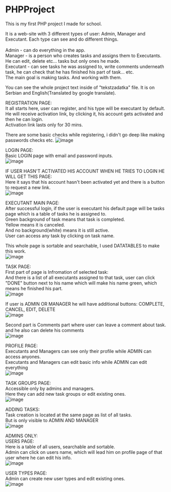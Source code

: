# PHPProject

This is my first PHP project I made for school.

It is a web-site with 3 different types of user: Admin, Manager and Executant. Each type can see and do different things.<br>  
Admin - can do everything in the app.<br>
Manager - is a person who creates tasks and assigns them to Executants. He can edit, delete etc... tasks but only ones he made.<br>
Executant - can see tasks he was assigned to, write comments underneath task, he can check that he has finished his part of task... etc.<br>
The main goal is making tasks. And working with them.<br>

You can see the whole project text inside of "tekstzadatka" file. It is on Serbian and English(Translated by google translate).<br>


REGISTRATION PAGE:<br>
It all starts here, user can register, and his type will be executant by default.<br>
He will receive activation link, by clicking it, his account gets activated and then he can login.<br>
Activation link lasts only for 30 mins.<br>

There are some basic checks while registering, i didn't go deep like making passwords checks etc.
![image](https://github.com/mr-devD/PHPProject/assets/93098789/b809d7ef-5f39-4a11-b61d-a25b63da2618)



LOGIN PAGE:<br>
Basic LOGIN page with email and password inputs.<br>
![image](https://github.com/mr-devD/PHPProject/assets/93098789/643f96af-d37f-4357-b614-e6d74a62e565)

IF USER HASN'T ACTIVATED HIS ACCOUNT WHEN HE TRIES TO LOGIN HE WILL GET THIS PAGE:<br>
Here it says that his account hasn't been activated yet and there is a button to request a new link.<br>
![image](https://github.com/mr-devD/PHPProject/assets/93098789/876f12d3-38f9-4114-b5fc-6bfcd2f2edd2)


EXECUTANT MAIN PAGE:<br>
After successful login, if the user is executant his default page will be tasks page which is a table of tasks he is assigned to.<br>
Green background of task means that task is completed.<br>
Yellow means it is canceled.<br>
And no background(white) means it is still active.<br>
User can access any task by clicking on task name.<br>

This whole page is sortable and searchable, I used DATATABLES to make this work.<br>
![image](https://github.com/mr-devD/PHPProject/assets/93098789/9135caed-0b64-48b2-98c9-83d016c4ad89)

TASK PAGE:<br>
First part of page is Infromation of selected task:<br>
And there is a list of all executants assigned to that task, user can click "DONE" button next to his name which will make his name green, which means he finished his part.<br>
![image](https://github.com/mr-devD/PHPProject/assets/93098789/605a7232-f011-49ad-a11f-9fd491a2378c)

If user is ADMIN OR MANAGER he will have additional buttons: COMPLETE, CANCEL, EDIT, DELETE<br>
![image](https://github.com/mr-devD/PHPProject/assets/93098789/45b65466-db11-4bd3-99f4-a18fc2ae5c00)



Second part is Comments part where user can leave a comment about task. and he also can delete his comments<br>
![image](https://github.com/mr-devD/PHPProject/assets/93098789/ef1d8c58-6292-485c-8366-736b38101451)

PROFILE PAGE:<br>
Executants and Managers can see only their profile while ADMIN can access anyones.<br>
Executants and Managers can edit basic info while ADMIN can edit everything<br>
![image](https://github.com/mr-devD/PHPProject/assets/93098789/34bf558d-997d-4ad9-ae33-05826543c75d)


TASK GROUPS PAGE:<br>
Accessible only by admins and managers.<br>
Here they can add new task groups or edit existing ones.<br>
![image](https://github.com/mr-devD/PHPProject/assets/93098789/895155d4-71da-4edd-918f-9e16ad7aeaa7)

ADDING TASKS:<br>
Task creation is located at the same page as list of all tasks.<br>
But is only visible to ADMIN AND MANAGER<br>
![image](https://github.com/mr-devD/PHPProject/assets/93098789/7d611b37-57b5-4fe0-9bcb-02402fa07835)

ADMINS ONLY:<br>
USERS PAGE:<br>
Here is a table of all users, searchable and sortable.<br>
Admin can click on users name, which will lead him on profile page of that user where he can edit his info.<br>
![image](https://github.com/mr-devD/PHPProject/assets/93098789/259ac4d1-a9e2-4903-84ee-facb0f770a5e)


USER TYPES PAGE:<br>
Admin can create new user types and edit existing ones.<br>
![image](https://github.com/mr-devD/PHPProject/assets/93098789/40df1498-6c7e-4761-9475-1eaa685d4a16)




